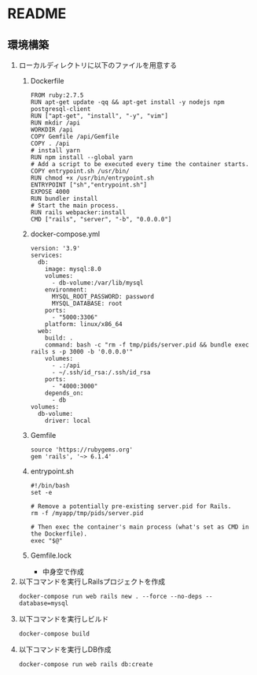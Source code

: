 # README
## 環境構築
1. ローカルディレクトリに以下のファイルを用意する
    1. Dockerfile
        ```
        FROM ruby:2.7.5
        RUN apt-get update -qq && apt-get install -y nodejs npm postgresql-client
        RUN ["apt-get", "install", "-y", "vim"]
        RUN mkdir /api
        WORKDIR /api
        COPY Gemfile /api/Gemfile
        COPY . /api
        # install yarn
        RUN npm install --global yarn
        # Add a script to be executed every time the container starts.
        COPY entrypoint.sh /usr/bin/
        RUN chmod +x /usr/bin/entrypoint.sh
        ENTRYPOINT ["sh","entrypoint.sh"]
        EXPOSE 4000
        RUN bundler install
        # Start the main process.
        RUN rails webpacker:install
        CMD ["rails", "server", "-b", "0.0.0.0"]
        ```

    1. docker-compose.yml
        ```
        version: '3.9'
        services:
          db:
            image: mysql:8.0
            volumes:
              - db-volume:/var/lib/mysql
            environment:
              MYSQL_ROOT_PASSWORD: password
              MYSQL_DATABASE: root
            ports:
              - "5000:3306"
            platform: linux/x86_64 
          web:
            build: .
            command: bash -c "rm -f tmp/pids/server.pid && bundle exec rails s -p 3000 -b '0.0.0.0'"
            volumes:
              - .:/api
              - ~/.ssh/id_rsa:/.ssh/id_rsa
            ports:
              - "4000:3000"
            depends_on:
              - db
        volumes:
          db-volume:
            driver: local
        ```

    1. Gemfile
        ```
        source 'https://rubygems.org'
        gem 'rails', '~> 6.1.4'
        ```

    1. entrypoint.sh
        ```
        #!/bin/bash
        set -e

        # Remove a potentially pre-existing server.pid for Rails.
        rm -f /myapp/tmp/pids/server.pid

        # Then exec the container's main process (what's set as CMD in the Dockerfile).
        exec "$@"
        ```

    1. Gemfile.lock
        - 中身空で作成
1. 以下コマンドを実行しRailsプロジェクトを作成
    ```
    docker-compose run web rails new . --force --no-deps --database=mysql
    ```
1. 以下コマンドを実行しビルド
    ```
    docker-compose build 
    ```
1. 以下コマンドを実行しDB作成
    ```
    docker-compose run web rails db:create
    ```
